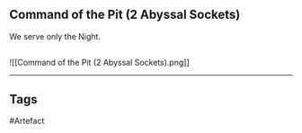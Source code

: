 ## Command of the Pit (2 Abyssal Sockets)
We serve only the Night.
## 
![[Command of the Pit (2 Abyssal Sockets).png]]

---
## Tags
#Artefact